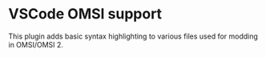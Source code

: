 # VSCode OMSI support

This plugin adds basic syntax highlighting to various files used for modding in OMSI/OMSI 2.
